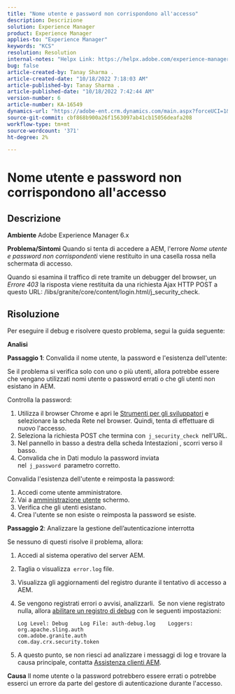 ```yaml
---
title: "Nome utente e password non corrispondono all'accesso"
description: Descrizione
solution: Experience Manager
product: Experience Manager
applies-to: "Experience Manager"
keywords: "KCS"
resolution: Resolution
internal-notes: "Helpx Link: https://helpx.adobe.com/experience-manager/kb/user-name-and-password-do-not-match-on-login.html"
bug: false
article-created-by: Tanay Sharma .
article-created-date: "10/18/2022 7:18:03 AM"
article-published-by: Tanay Sharma .
article-published-date: "10/18/2022 7:42:44 AM"
version-number: 6
article-number: KA-16549
dynamics-url: "https://adobe-ent.crm.dynamics.com/main.aspx?forceUCI=1&pagetype=entityrecord&etn=knowledgearticle&id=aa107f00-b54e-ed11-bba2-0022480868ff"
source-git-commit: cbf868b900a26f1563097ab41cb15056deafa208
workflow-type: tm+mt
source-wordcount: '371'
ht-degree: 2%

---
```


# Nome utente e password non corrispondono all&#39;accesso

## Descrizione

<b>Ambiente</b>
Adobe Experience Manager 6.x


<b>Problema/Sintomi</b>
Quando si tenta di accedere a AEM, l&#39;errore *Nome utente e password non corrispondenti* viene restituito in una casella rossa nella schermata di accesso.

Quando si esamina il traffico di rete tramite un debugger del browser, un *Errore 403* la risposta viene restituita da una richiesta Ajax HTTP POST a questo URL: /libs/granite/core/content/login.html/j_security_check.


## Risoluzione


Per eseguire il debug e risolvere questo problema, segui la guida seguente:

<b>Analisi</b>

<b>Passaggio 1</b>: Convalida il nome utente, la password e l&#39;esistenza dell&#39;utente:

Se il problema si verifica solo con uno o più utenti, allora potrebbe essere che vengano utilizzati nomi utente o password errati o che gli utenti non esistano in AEM.

Controlla la password:

1. Utilizza il browser Chrome e apri le [Strumenti per gli sviluppatori](https://developer.chrome.com/devtools) e selezionare la scheda Rete nel browser. Quindi, tenta di effettuare di nuovo l&#39;accesso.
2. Seleziona la richiesta POST che termina con` j_security_check `nell’URL.
3. Nel pannello in basso a destra della scheda Intestazioni , scorri verso il basso.
4. Convalida che in Dati modulo la password inviata nel` j_password `parametro corretto.


Convalida l&#39;esistenza dell&#39;utente e reimposta la password:

1. Accedi come utente amministratore.
2. Vai a [amministrazione utente](https://docs.adobe.com/content/help/en/experience-manager-65/administering/home.html?topic=/experience-manager/6-5/sites/administering/morehelp/security.ug.js) schermo.
3. Verifica che gli utenti esistano.
4. Crea l&#39;utente se non esiste o reimposta la password se esiste.


<b>Passaggio 2</b>: Analizzare la gestione dell’autenticazione interrotta

Se nessuno di questi risolve il problema, allora:

1. Accedi al sistema operativo del server AEM.
2. Taglia o visualizza` error.log` file.
3. Visualizza gli aggiornamenti del registro durante il tentativo di accesso a AEM.
4. Se vengono registrati errori o avvisi, analizzarli.  Se non viene registrato nulla, allora [abilitare un registro di debug](https://docs.adobe.com/content/help/en/experience-manager-65/deploying/configuring/configure-logging.html) con le seguenti impostazioni:




   ```
   Log Level: Debug    Log File: auth-debug.log    Loggers:    org.apache.sling.auth
   com.adobe.granite.auth
   com.day.crx.security.token
   ```
5. A questo punto, se non riesci ad analizzare i messaggi di log e trovare la causa principale, contatta [Assistenza clienti AEM](https://experienceleague.adobe.com/?support-solution=Experience+Manager&amp;lang=it#support).



<b>Causa</b>
Il nome utente o la password potrebbero essere errati o potrebbe esserci un errore da parte del gestore di autenticazione durante l&#39;accesso.


